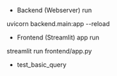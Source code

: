 - Backend (Webserver) run
<!-- uvicorn main:app --reload -->
uvicorn backend.main:app --reload

- Frontend (Streamlit) app run
<!-- streamlit run 02-slui.py -->
streamlit run frontend/app.py

<!-- Use cases -->
- test_basic_query
